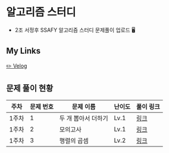 # 알고리즘 스터디
- 2조 서정후
SSAFY 알고리즘 스터디 문제풀이 업로드 🖥️

## My Links
[✏️ Velog](https://velog.io/@bluemango0312/posts)



## 문제 풀이 현황
| 주차 | 문제 번호 | 문제 이름 | 난이도 | 풀이 링크 |
|------|-----------|------------|--------|-----------|
| 1주차 | 1 | 두 개 뽑아서 더하기 | Lv.1 | [링크](https://velog.io/@bluemango0312/%EC%BD%94%EB%94%A9%ED%85%8C%EC%8A%A4%ED%8A%B8-%EB%91%90-%EA%B0%9C-%EB%BD%91%EC%95%84%EC%84%9C-%EB%8D%94%ED%95%98%EA%B8%B0-%ED%94%84%EB%A1%9C%EA%B7%B8%EB%9E%98%EB%A8%B8%EC%8A%A4) |
|1주차|2|모의고사|Lv.1|[링크](https://velog.io/@bluemango0312/%EB%AA%A8%EC%9D%98%EA%B3%A0%EC%82%AC-%ED%94%84%EB%A1%9C%EA%B7%B8%EB%9E%98%EB%A8%B8%EC%8A%A4)|
|1주차|3|행렬의 곱셈|Lv.2|[링크](https://velog.io/@bluemango0312/%ED%96%89%EB%A0%AC%EC%9D%98-%EA%B3%B1%EC%85%88-%ED%94%84%EB%A1%9C%EA%B7%B8%EB%9E%98%EB%A8%B8%EC%8A%A4) |


